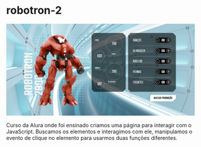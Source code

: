 # robotron-2
![Robotron](./img/robotron-800x390.jpg)

Curso da Alura onde foi ensinado criamos uma página para interagir com o JavaScript.
Buscamos os elementos e interagimos com ele, manipulamos o evento de clique no elemento para usarmos duas funções diferentes.
